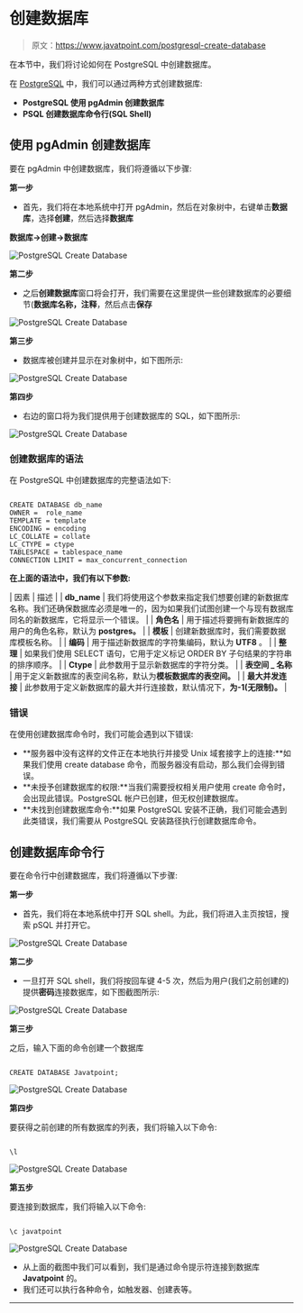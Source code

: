 # 创建数据库

> 原文：<https://www.javatpoint.com/postgresql-create-database>

在本节中，我们将讨论如何在 PostgreSQL 中创建数据库。

在 [PostgreSQL](https://www.javatpoint.com/postgresql-tutorial) 中，我们可以通过两种方式创建数据库:

*   **PostgreSQL 使用 pgAdmin 创建数据库**
*   **PSQL 创建数据库命令行(SQL Shell)**

## 使用 pgAdmin 创建数据库

要在 pgAdmin 中创建数据库，我们将遵循以下步骤:

**第一步**

*   首先，我们将在本地系统中打开 pgAdmin，然后在对象树中，右键单击**数据库**，选择**创建**，然后选择**数据库**

**数据库→创建→数据库**

![PostgreSQL Create Database](img/5ebbd7c551db558c761668da5f0b48a0.png)

**第二步**

*   之后**创建数据库**窗口将会打开，我们需要在这里提供一些创建数据库的必要细节(**数据库名称，注释**，然后点击**保存**

![PostgreSQL Create Database](img/0211691dd1a9bdab3fb44a67162181cf.png)

**第三步**

*   数据库被创建并显示在对象树中，如下图所示:

![PostgreSQL Create Database](img/131e7d91f5bb7106a490ab9ef649c888.png)

**第四步**

*   右边的窗口将为我们提供用于创建数据库的 SQL，如下图所示:

![PostgreSQL Create Database](img/fee0e47a01d00afeb9d8fa41f7a3e969.png)

### 创建数据库的语法

在 PostgreSQL 中创建数据库的完整语法如下:

```

CREATE DATABASE db_name
OWNER =  role_name
TEMPLATE = template			
ENCODING = encoding			
LC_COLLATE = collate			
LC_CTYPE = ctype
TABLESPACE = tablespace_name
CONNECTION LIMIT = max_concurrent_connection

```

**在上面的语法中，我们有以下参数:**

| 因素 | 描述 |
| **db_name** | 我们将使用这个参数来指定我们想要创建的新数据库名称。我们还确保数据库必须是唯一的，因为如果我们试图创建一个与现有数据库同名的新数据库，它将显示一个错误。 |
| **角色名** | 用于描述将要拥有新数据库的用户的角色名称，默认为 **postgres。** |
| **模板** | 创建新数据库时，我们需要数据库模板名称。 |
| **编码** | 用于描述新数据库的字符集编码，默认为 **UTF8** 。 |
| **整理** | 如果我们使用 SELECT 语句，它用于定义标记 ORDER BY 子句结果的字符串的排序顺序。 |
| **Ctype** | 此参数用于显示新数据库的字符分类。 |
| **表空间 _ 名称** | 用于定义新数据库的表空间名称，默认为**模板数据库的表空间。** |
| **最大并发连接** | 此参数用于定义新数据库的最大并行连接数，默认情况下，**为-1(无限制)。** |

### 错误

在使用创建数据库命令时，我们可能会遇到以下错误:

*   **服务器中没有这样的文件正在本地执行并接受 Unix 域套接字上的连接:**如果我们使用 create database 命令，而服务器没有启动，那么我们会得到错误。
*   **未授予创建数据库的权限:**当我们需要授权相关用户使用 create 命令时，会出现此错误。PostgreSQL 帐户已创建，但无权创建数据库。
*   **未找到创建数据库命令:**如果 PostgreSQL 安装不正确，我们可能会遇到此类错误，我们需要从 PostgreSQL 安装路径执行创建数据库命令。

## 创建数据库命令行

要在命令行中创建数据库，我们将遵循以下步骤:

**第一步**

*   首先，我们将在本地系统中打开 SQL shell。为此，我们将进入主页按钮，搜索 pSQL 并打开它。

![PostgreSQL Create Database](img/ede36e38e8dcd3a6376b02640ed4f10c.png)

**第二步**

*   一旦打开 SQL shell，我们将按回车键 4-5 次，然后为用户(我们之前创建的)提供**密码**连接数据库，如下图截图所示:

![PostgreSQL Create Database](img/6d38ac73b668696f643b6a712aea98ea.png)

**第三步**

之后，输入下面的命令创建一个数据库

```

CREATE DATABASE Javatpoint;

```

![PostgreSQL Create Database](img/c79cc3fa5670c87a1743a1ece7372b2b.png)

**第四步**

要获得之前创建的所有数据库的列表，我们将输入以下命令:

```

\l

```

![PostgreSQL Create Database](img/fa424567043beab7ca9a671d4e54f288.png)

**第五步**

要连接到数据库，我们将输入以下命令:

```

\c javatpoint

```

![PostgreSQL Create Database](img/f884adeb44861646d9ecaf1a0f7074ff.png)

*   从上面的截图中我们可以看到，我们是通过命令提示符连接到数据库 **Javatpoint** 的。
*   我们还可以执行各种命令，如触发器、创建表等。

* * *